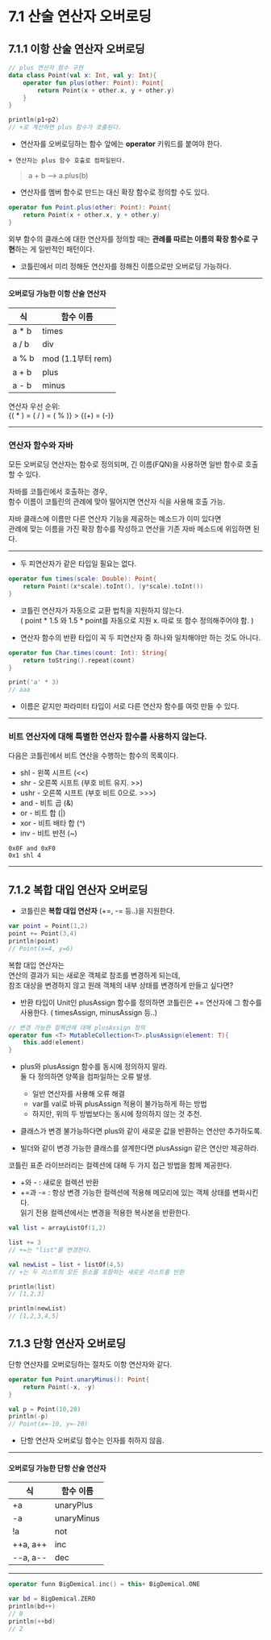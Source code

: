 # 7.1 산술 연산자 오버로딩

## 7.1.1 이항 산술 연산자 오버로딩
```kotlin
// plus 연산자 함수 구현
data class Point(val x: Int, val y: Int){
    operator fun plus(other: Point): Point{
        return Point(x + other.x, y + other.y)
    }
}

println(p1+p2)
// +로 계산하면 plus 함수가 호출된다.
```

- 연산자를 오버로딩하는 함수 앞에는 **operator** 키워드를 붙여야 한다.

` + 연산자는 plus 함수 호출로 컴파일된다. `
> a + b  -->  a.plus(b)

- 연산자를 멤버 함수로 만드는 대신 확장 함수로 정의할 수도 있다.
```kotlin
operator fun Point.plus(other: Point): Point{
    return Point(x + other.x, y + other.y)
}
```

외부 함수의 클래스에 대한 연산자를 정의할 때는 **관례를 따르는 이름의 확장 함수로 구현**하는 게 일반적인 패턴이다. 

- 코틀린에서 미리 정해둔 연산자를 정해진 이름으로만 오버로딩 가능하다.

----
#### 오버로딩 가능한 이항 산술 연산자
식 | 함수 이름
----- | -----
a * b | times
a / b | div
a % b | mod (1.1부터 rem)
a + b | plus
a - b | minus

연산자 우선 순위:  
{( * ) = ( / ) = ( % )} > {(+) = (-)}

----

### 연산자 함수와 자바

모든 오버로딩 연산자는 함수로 정의되며, 
긴 이름(FQN)을 사용하면 일반 함수로 호출할 수 있다.  

자바를 코틀린에서 호출하는 경우,  
함수 이름이 코틀린의 관례에 맞아 떨어지면 연산자 식을 사용해 호출 가능. 

자바 클래스에 이름만 다른 연산자 기능을 제공하는 메소드가 이미 있다면  
관례에 맞는 이름을 가진 확장 함수를 작성하고 연산을 기존 자바 메소드에 위임하면 된다. 

----

- 두 피연산자가 같은 타입일 필요는 없다.
```kotlin
operator fun times(scale: Double): Point{
    return Point((x*scale).toInt(), (y*scale).toInt())
}
```

- 코틀린 연산자가 자동으로 교환 법칙을 지원하지 않는다.  
( point * 1.5 와 1.5 * point를 자동으로 지원 x. 따로 또 함수 정의해주어야 함. )

- 연산자 함수의 반환 타입이 꼭 두 피연산자 중 하나와 일치해야만 하는 것도 아니다.
```kotlin
operator fun Char.times(count: Int): String{
    return toString().repeat(count)
}

print('a' * 3)
// aaa
```

- 이름은 같지만 파라미터 타입이 서로 다른 연산자 함수를 여럿 만들 수 있다.

----
### 비트 연산자에 대해 특별한 연산자 함수를 사용하지 않는다.
다음은 코틀린에서 비트 연산을 수행하는 함수의 목록이다.

* shl - 왼쪽 시프트 (<<)
* shr - 오른쪽 시프트 (부호 비트 유지. >>)
* ushr - 오른쪽 시프트 (부호 비트 0으로. >>>)
* and - 비트 곱 (&)
* or - 비트 합 (|)
* xor - 비트 배타 합 (^)
* inv - 비트 반전 (~)

`0x0F and 0xF0`  
`0x1 shl 4`  

----

## 7.1.2 복합 대입 연산자 오버로딩

- 코틀린은 **복합 대입 연산자** (+=, -= 등..)을 지원한다.

```kotlin
var point = Point(1,2)
point += Point(3,4)
println(point)
// Point(x=4, y=6)
```

복합 대입 연산자는  
연산의 결과가 되는 새로운 객체로 참조를 변경하게 되는데,  
참조 대상을 변경하지 않고 원래 객체의 내부 상태를 변경하게 만들고 싶다면?

- 반환 타입이 Unit인 plusAssign 함수를 정의하면 코틀린은 += 연산자에 그 함수를 사용한다. ( timesAssign, minusAssign 등..)

```kotlin
// 변경 가능한 컬렉션에 대해 plusAssign 정의
operator fun <T> MutableCollection<T>.plusAssign(element: T){
    this.add(element)
}
```

- plus와 plusAssign 함수를 동시에 정의하지 말라.  
둘 다 정의하면 양쪽을 컴파일하는 오류 발생.
    - 일반 연산자를 사용해 오류 해결
    - var를 val로 바꿔 plusAssign 적용이 불가능하게 하는 방법 
    - 하지만, 위의 두 방법보다는 동시에 정의하지 않는 것 추천.

- 클래스가 변경 불가능하다면 plus와 같이 새로운 값을 반환하는 연산만 추가하도록.
- 빌더와 같이 변경 가능한 클래스를 설계한다면 plusAssign 같은 연산만 제공하라.


코틀린 표준 라이브러리는 컬렉션에 대해 두 가지 접근 방법을 함께 제공한다. 
* +와 - : 새로운 컬렉션 반환 
* +=과 -= : 항상 변경 가능한 컬렉션에 적용해 메모리에 있는 객체 상태를 변화시킨다.  
읽기 전용 컬렉션에서는 변경을 적용한 복사본을 반환한다.  


```kotlin
val list = arrayListOf(1,2)

list += 3 
// +=는 "list"를 변경한다.

val newList = list + listOf(4,5) 
// +는 두 리스트의 모든 원소를 포함하는 새로운 리스트를 반환

println(list)
// [1,2,3]

println(newList)
// [1,2,3,4,5]
```

## 7.1.3 단항 연산자 오버로딩

단항 연산자를 오버로딩하는 절차도 이항 연산자와 같다.
```kotlin
operator fun Point.unaryMinus(): Point{
    return Point(-x, -y)
}

val p = Point(10,20)
println(-p)
// Point(x=-10, y=-20)
```

- 단항 연산자 오버로딩 함수는 인자를 취하지 않음.

----
#### 오버로딩 가능한 단항 산술 연산자
식 | 함수 이름
----- | -----
+a | unaryPlus
-a | unaryMinus
!a | not
++a, a++ | inc
--a, a-- | dec

----

```kotlin
operator funn BigDemical.inc() = this+ BigDemical.ONE

var bd = BigDemical.ZERO
println(bd++)
// 0 
println(++bd)
// 2
```

